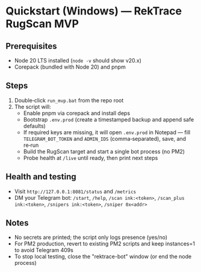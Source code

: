 # Quickstart (Windows) — RekTrace RugScan MVP

## Prerequisites
- Node 20 LTS installed (`node -v` should show v20.x)
- Corepack (bundled with Node 20) and pnpm

## Steps
1) Double‑click `run_mvp.bat` from the repo root
2) The script will:
   - Enable pnpm via corepack and install deps
   - Bootstrap `.env.prod` (create a timestamped backup and append safe defaults)
   - If required keys are missing, it will open `.env.prod` in Notepad — fill `TELEGRAM_BOT_TOKEN` and `ADMIN_IDS` (comma‑separated), save, and re‑run
   - Build the RugScan target and start a single bot process (no PM2)
   - Probe health at `/live` until ready, then print next steps

## Health and testing
- Visit `http://127.0.0.1:8081/status` and `/metrics`
- DM your Telegram bot: `/start`, `/help`, `/scan ink:<token>`, `/scan_plus ink:<token>`, `/snipers ink:<token>`, `/sniper 0x<addr>`

## Notes
- No secrets are printed; the script only logs presence (yes/no)
- For PM2 production, revert to existing PM2 scripts and keep instances=1 to avoid Telegram 409s
- To stop local testing, close the "rektrace-bot" window (or end the node process)


